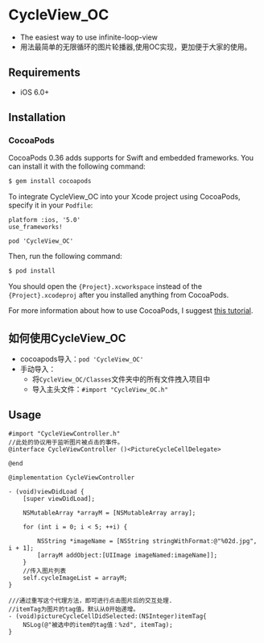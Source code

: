 # CycleView_OC

* The easiest way to use infinite-loop-view
* 用法最简单的无限循环的图片轮播器,使用OC实现，更加便于大家的使用。

## Requirements

* iOS 6.0+ 

## Installation

### CocoaPods

CocoaPods 0.36 adds supports for Swift and embedded frameworks. You can install it with the following command:

```bash
$ gem install cocoapods
```

To integrate CycleView_OC into your Xcode project using CocoaPods, specify it in your `Podfile`:

```
platform :ios, '5.0'
use_frameworks!

pod 'CycleView_OC'
```

Then, run the following command:

```bash
$ pod install
```

You should open the `{Project}.xcworkspace` instead of the `{Project}.xcodeproj` after you installed anything from CocoaPods.

For more information about how to use CocoaPods, I suggest [this tutorial](http://www.raywenderlich.com/64546/introduction-to-cocoapods-2).

## 如何使用CycleView_OC
* cocoapods导入：`pod 'CycleView_OC'`
* 手动导入：
    * 将`CycleView_OC/Classes`文件夹中的所有文件拽入项目中
    * 导入主头文件：`#import "CycleView_OC.h"`

## Usage
```
#import "CycleViewController.h"
//此处的协议用于监听图片被点击的事件。
@interface CycleViewController ()<PictureCycleCellDelegate>

@end

@implementation CycleViewController

- (void)viewDidLoad {
    [super viewDidLoad];
    
    NSMutableArray *arrayM = [NSMutableArray array];
    
    for (int i = 0; i < 5; ++i) {
        
        NSString *imageName = [NSString stringWithFormat:@"%02d.jpg", i + 1];
        [arrayM addObject:[UIImage imageNamed:imageName]];
    }
    //传入图片列表
    self.cycleImageList = arrayM;
}

///通过重写这个代理方法，即可进行点击图片后的交互处理.
//itemTag为图片的tag值，默认从0开始递增。
- (void)pictureCycleCellDidSelected:(NSInteger)itemTag{
	NSLog(@"被选中的item的tag值：%zd", itemTag);
}

```
